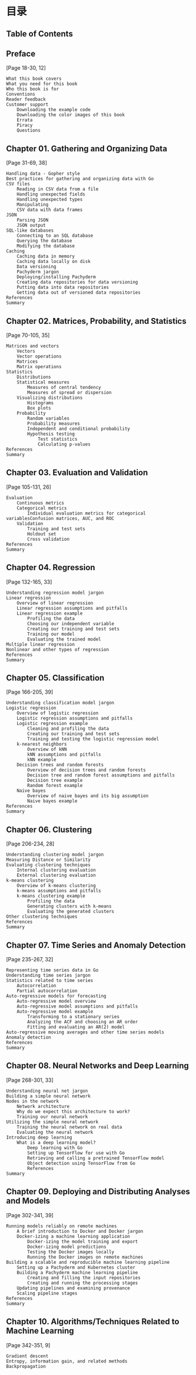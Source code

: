 # 目录

## Table of Contents

## Preface 
[Page 18-30, 12]

	What this book covers
	What you need for this book
	Who this book is for
	Conventions
	Reader feedback
	Customer support
		Downloading the example code
		Downloading the color images of this book
		Errata
		Piracy
		Questions

## Chapter 01. Gathering and Organizing Data
[Page 31-69, 38]

	Handling data - Gopher style
	Best practices for gathering and organizing data with Go
	CSV files
		Reading in CSV data from a file
		Handling unexpected fields
		Handling unexpected types
		Manipulating
		CSV data with data frames
	JSON
		Parsing JSON
		JSON output
	SQL-like databases
		Connecting to an SQL database
		Querying the database
		Modifying the database
	Caching
		Caching data in memory
		Caching data locally on disk
		Data versioning
		Pachyderm jargon
		Deploying/installing Pachyderm
		Creating data repositories for data versioning
		Putting data into data repositories
		Getting data out of versioned data repositories
	References
	Summary


## Chapter 02. Matrices, Probability, and Statistics
[Page 70-105, 35]

	Matrices and vectors
		Vectors
		Vector operations
		Matrices
		Matrix operations
	Statistics
		Distributions
		Statistical measures
			Measures of central tendency
			Measures of spread or dispersion
		Visualizing distributions
			Histograms
			Box plots
		Probability
			Random variables
			Probability measures
			Independent and conditional probability
			Hypothesis testing
				Test statistics
				Calculating p-values
	References
	Summary


## Chapter 03. Evaluation and Validation
[Page 105-131, 26]

	Evaluation
		Continuous metrics
		Categorical metrics
			Individual evaluation metrics for categorical variablesConfusion matrices, AUC, and ROC
		Validation
			Training and test sets
			Holdout set
			Cross validation
	References
	Summary


## Chapter 04. Regression
[Page 132-165, 33]

	Understanding regression model jargon
	Linear regression
		Overview of linear regression
		Linear regression assumptions and pitfalls
		Linear regression example
			Profiling the data
			Choosing our independent variable
			Creating our training and test sets
			Training our model
			Evaluating the trained model
	Multiple linear regression
	Nonlinear and other types of regression
	References
	Summary


## Chapter 05. Classification
[Page 166-205, 39]

	Understanding classification model jargon
	Logistic regression
		Overview of logistic regression
		Logistic regression assumptions and pitfalls
		Logistic regression example
			Cleaning and profiling the data
			Creating our training and test sets
			Training and testing the logistic regression model
		k-nearest neighbors
			Overview of kNN
			kNN assumptions and pitfalls
			kNN example
		Decision trees and random forests
			Overview of decision trees and random forests
			Decision tree and random forest assumptions and pitfalls
			Decision tree example
			Random forest example
		Naive bayes
			Overview of naive bayes and its big assumption
			Naive bayes example
	References
	Summary


## Chapter 06. Clustering
[Page 206-234, 28]

	Understanding clustering model jargon
	Measuring Distance or Similarity
	Evaluating clustering techniques
		Internal clustering evaluation
		External clustering evaluation
	k-means clustering
		Overview of k-means clustering
		k-means assumptions and pitfalls
		k-means clustering example
			Profiling the data
			Generating clusters with k-means
			Evaluating the generated clusters
	Other clustering techniques
	References
	Summary


## Chapter 07. Time Series and Anomaly Detection
[Page 235-267, 32]

	Representing time series data in Go
	Understanding time series jargon
	Statistics related to time series
		Autocorrelation
		Partial autocorrelation
	Auto-regressive models for forecasting
		Auto-regressive model overview
		Auto-regressive model assumptions and pitfalls
		Auto-regressive model example
			Transforming to a stationary series
			Analyzing the ACF and choosing an AR order
			Fitting and evaluating an AR(2) model
	Auto-regressive moving averages and other time series models
	Anomaly detection
	References
	Summary


## Chapter 08. Neural Networks and Deep Learning
[Page 268-301, 33]

	Understanding neural net jargon
	Building a simple neural network
	Nodes in the network
		Network architecture
		Why do we expect this architecture to work?
		Training our neural network
	Utilizing the simple neural network
		Training the neural network on real data
		Evaluating the neural network
	Introducing deep learning
		What is a deep learning model?
			Deep learning with Go
			Setting up TensorFlow for use with Go
			Retrieving and calling a pretrained TensorFlow model
			Object detection using TensorFlow from Go
			References
	Summary


## Chapter 09. Deploying and Distributing Analyses and Models
[Page 302-341, 39]

	Running models reliably on remote machines
		A brief introduction to Docker and Docker jargon
		Docker-izing a machine learning application
			Docker-izing the model training and export
			Docker-izing model predictions
			Testing the Docker images locally
			Running the Docker images on remote machines
	Building a scalable and reproducible machine learning pipeline
		Setting up a Pachyderm and Kubernetes cluster
		Building a Pachyderm machine learning pipeline
			Creating and filling the input repositories
			Creating and running the processing stages
		Updating pipelines and examining provenance
		Scaling pipeline stages
	References
	Summary


## Chapter 10. Algorithms/Techniques Related to Machine Learning
[Page 342-351, 9]

	Gradient descent
	Entropy, information gain, and related methods
	Backpropagation

